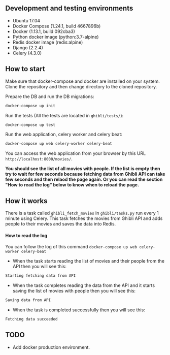 ## Development and testing environments

  - Ubuntu 17.04
  - Docker Compose (1.24.1, build 4667896b)
  - Docker  (1.13.1, build 092cba3)
  - Python docker image (python:3.7-alpine)
  - Redis docker image (redis:alpine)
  - Django (2.2.4)
  - Celery (4.3.0)


## How to start

Make sure that docker-compose and docker are installed on your system. Clone the repository and then change directory to the cloned repository.

Prepare the DB and run the DB migrations:

```sh
docker-compose up init
```

Run the tests (All the tests are located in `ghibli/tests/`):

```sh
docker-compose up test
```

Run the web application, celery worker and celery beat:

```sh
docker-compose up web celery-worker celery-beat
```

You can access the web application from your browser by this URL `http://localhost:8000/movies/`.

**You should see the list of all movies with people. If the list is empty then try to wait for few seconds because fetching data from Ghibli API can take few seconds and then relaod the page again. Or you can read the section "How to read the log" below to know when to reload the page.**

## How it works

There is a task called `ghibli_fetch_movies` in `ghibli/tasks.py` run every 1 minute using Celery. This task fetches the movies from Ghibli API and adds people to their movies and saves the data into Redis.

#### How to read the log
You can follow the log of this command `docker-compose up web celery-worker celery-beat`


  - When the task starts reading the list of movies and their people from the API then you will see this:
```sh
Starting fetching data from API
```
  - When the task completes reading the data from the API and it starts saving the list of movies with people then you will see this:
```sh
Saving data from API
```
  - When the task is completed successfully then you will see this:
```sh
Fetching data succeeded
```

## TODO
  - Add docker production environment.
